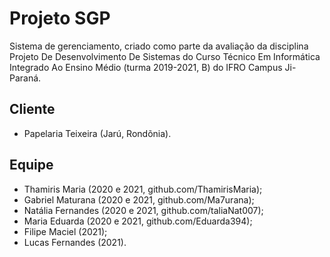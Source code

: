 # Projeto SGP
Sistema de gerenciamento, criado como parte da avaliação da disciplina Projeto De Desenvolvimento De Sistemas
do Curso Técnico Em Informática Integrado Ao Ensino Médio (turma 2019-2021, B) do IFRO Campus Ji-Paraná.

## Cliente
- Papelaria Teixeira (Jarú, Rondõnia).

## Equipe
- Thamiris Maria (2020 e 2021, github.com/ThamirisMaria);
- Gabriel Maturana (2020 e 2021, github.com/Ma7urana);
- Natália Fernandes (2020 e 2021, github.com/taliaNat007);
- Maria Eduarda (2020 e 2021, github.com/Eduarda394);
- Filipe Maciel (2021);
- Lucas Fernandes (2021).
